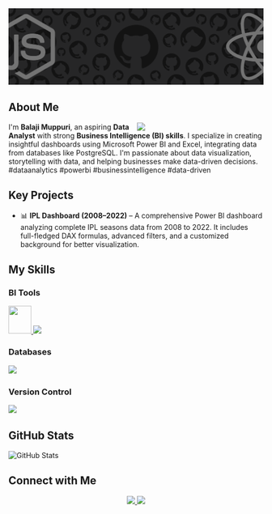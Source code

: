 <img src="git.png">

<h2>About Me</h2>  
<div>   
  <img src="https://cdn.dribbble.com/users/1708950/screenshots/4188877/developer_med.gif" align="right" width="250">    
  <p>I'm <b>Balaji Muppuri</b>, an aspiring <b>Data Analyst</b> with strong <b>Business Intelligence (BI) skills</b>.  
  I specialize in creating insightful dashboards using Microsoft Power BI and Excel, integrating data from databases like PostgreSQL.  
  I'm passionate about data visualization, storytelling with data, and helping businesses make data-driven decisions.  
  #dataanalytics #powerbi #businessintelligence #data-driven</p>  
</div>  

<h2>Key Projects</h2>  
<ul>
  <li>📊 <b>IPL Dashboard (2008–2022)</b> – A comprehensive Power BI dashboard analyzing complete IPL seasons data from 2008 to 2022.  
  It includes full-fledged DAX formulas, advanced filters, and a customized background for better visualization.</li>
</ul>

<h2>My Skills</h2>  

<h3>BI Tools</h3>  
<p>   
  <a href="https://skillicons.dev">     
    <img src="https://github.com/redeshub/Power-BI-Icons/blob/main/PNG/Power-BI.png" width="45" height="55"  />
  </a> 
      <img src="https://img.icons8.com/?size=60&id=117561&format=png&color=000000"/>
</p>  

<h3>Databases</h3>  
<p> 
  <a href="https://skillicons.dev">     
    <img src="https://skillicons.dev/icons?i=postgresql" />   
  </a> 
</p>  

<h3>Version Control</h3>  
<p> 
  <a href="https://skillicons.dev">     
    <img src="https://skillicons.dev/icons?i=git,github" />   
  </a> 
</p>  

<h2>GitHub Stats</h2>  
<p>
  <img src="https://github-readme-stats.vercel.app/api?username=BalajiMuppuri-hub&show_icons=true&theme=dark" alt="GitHub Stats">
</p>

<h2>Connect with Me</h2>  
<p align="center">   
  <a href="https://www.linkedin.com/in/balaji-muppuri-345318339/">     
    <img src="https://skillicons.dev/icons?i=linkedin" />   
  </a>   
  <a href="mailto:balajimuppuri7@gmail.com">     
    <img src="https://skillicons.dev/icons?i=gmail" />   
  </a> 
</p>
